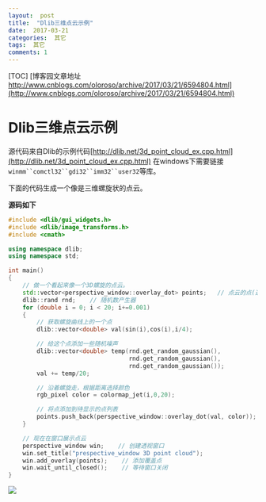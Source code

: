 ```yaml
---
layout:  post
title:  "Dlib三维点云示例"
date:  2017-03-21
categories:  其它
tags:  其它
comments: 1
---
```


[TOC]
[博客园文章地址 http://www.cnblogs.com/oloroso/archive/2017/03/21/6594804.html](http://www.cnblogs.com/oloroso/archive/2017/03/21/6594804.html)
# Dlib三维点云示例

源代码来自Dlib的示例代码[http://dlib.net/3d_point_cloud_ex.cpp.html](http://dlib.net/3d_point_cloud_ex.cpp.html)
在windows下需要链接`winmm``comctl32``gdi32``imm32``user32`等库。

下面的代码生成一个像是三维螺旋状的点云。

**源码如下**

```cpp
#include <dlib/gui_widgets.h>
#include <dlib/image_transforms.h>
#include <cmath>

using namespace dlib;
using namespace std;

int main()
{
    // 做一个看起来像一个3D螺旋的点云。
    std::vector<perspective_window::overlay_dot> points;   // 点云的点(透视窗口覆盖点类型)
    dlib::rand rnd;    // 随机数产生器
    for (double i = 0; i < 20; i+=0.001)
    {
        // 获取螺旋曲线上的一个点
        dlib::vector<double> val(sin(i),cos(i),i/4);

        // 给这个点添加一些随机噪声
        dlib::vector<double> temp(rnd.get_random_gaussian(),
                                  rnd.get_random_gaussian(),
                                  rnd.get_random_gaussian());
        val += temp/20;

        // 沿着螺旋走，根据距离选择颜色
        rgb_pixel color = colormap_jet(i,0,20);

        // 将点添加到待显示的点列表
        points.push_back(perspective_window::overlay_dot(val, color));
    }

    // 现在在窗口展示点云
    perspective_window win;    // 创建透视窗口
    win.set_title("prespective_window 3D point cloud");
    win.add_overlay(points);    // 添加覆盖点
    win.wait_until_closed();    // 等待窗口关闭
}
```
![](http://images2015.cnblogs.com/blog/693958/201703/693958-20170321155755986-1596133769.png)